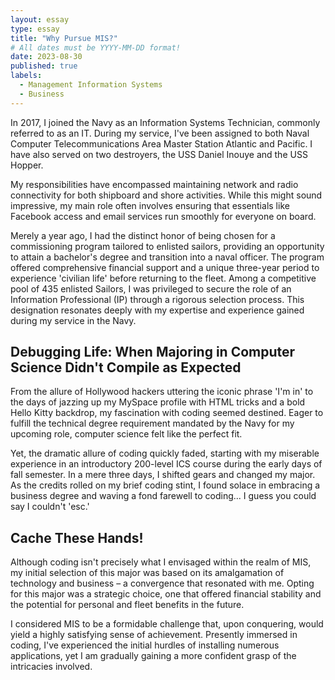 ```yaml
---
layout: essay
type: essay
title: "Why Pursue MIS?"
# All dates must be YYYY-MM-DD format!
date: 2023-08-30
published: true
labels:
  - Management Information Systems
  - Business
---
```


In 2017, I joined the Navy as an Information Systems Technician, commonly referred to as an IT. During my service, I've been assigned to both Naval Computer Telecommunications Area Master Station Atlantic and Pacific. I have also served on two destroyers, the USS Daniel Inouye and the USS Hopper. 

My responsibilities have encompassed maintaining network and radio connectivity for both shipboard and shore activities. While this might sound impressive, my main role often involves ensuring that essentials like Facebook access and email services run smoothly for everyone on board.

Merely a year ago, I had the distinct honor of being chosen for a commissioning program tailored to enlisted sailors, providing an opportunity to attain a bachelor's degree and transition into a naval officer. The program offered comprehensive financial support and a unique three-year period to experience 'civilian life' before returning to the fleet. Among a competitive pool of 435 enlisted Sailors, I was privileged to secure the role of an Information Professional (IP) through a rigorous selection process. This designation resonates deeply with my expertise and experience gained during my service in the Navy.

## Debugging Life: When Majoring in Computer Science Didn't Compile as Expected

From the allure of Hollywood hackers uttering the iconic phrase 'I'm in' to the days of jazzing up my MySpace profile with HTML tricks and a bold Hello Kitty backdrop, my fascination with coding seemed destined. Eager to fulfill the technical degree requirement mandated by the Navy for my upcoming role, computer science felt like the perfect fit. 

Yet, the dramatic allure of coding quickly faded, starting with my miserable experience in an introductory 200-level ICS course during the early days of fall semester. In a mere three days, I shifted gears and changed my major. As the credits rolled on my brief coding stint, I found solace in embracing a business degree and waving a fond farewell to coding... I guess you could say I couldn't 'esc.'

## Cache These Hands!

Although coding isn't precisely what I envisaged within the realm of MIS, my initial selection of this major was based on its amalgamation of technology and business – a convergence that resonated with me. Opting for this major was a strategic choice, one that offered financial stability and the potential for personal and fleet benefits in the future.

I considered MIS to be a formidable challenge that, upon conquering, would yield a highly satisfying sense of achievement. Presently immersed in coding, I've experienced the initial hurdles of installing numerous applications, yet I am gradually gaining a more confident grasp of the intricacies involved.

